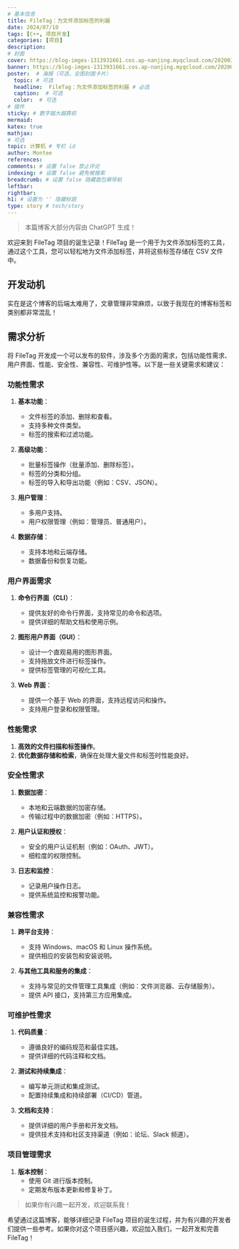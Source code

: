 ```yaml
---
# 基本信息
title: FileTag：为文件添加标签的利器
date: 2024/07/10
tags: [C++, 项目开发]
categories: [项目]
description: 
# 封面
cover: https://blog-imges-1313931661.cos.ap-nanjing.myqcloud.com/20200317211943_Ts5Y5.gif
banner: https://blog-imges-1313931661.cos.ap-nanjing.myqcloud.com/20200317211943_Ts5Y5.gif
poster:  # 海报（可选，全图封面卡片）
  topic: # 可选
  headline:  FileTag：为文件添加标签的利器 # 必选
  caption:  # 可选
  color:  # 可选
# 插件
sticky: # 数字越大越靠前
mermaid:
katex: true
mathjax: 
# 可选
topic: 计算机 # 专栏 id
author: Montee
references:
comments: # 设置 false 禁止评论
indexing: # 设置 false 避免被搜索
breadcrumb: # 设置 false 隐藏面包屑导航
leftbar: 
rightbar:
h1: # 设置为 '' 隐藏标题
type: story # tech/story
---
```


> 本篇博客大部分内容由 ChatGPT 生成！

欢迎来到 FileTag 项目的诞生记录！FileTag 是一个用于为文件添加标签的工具，通过这个工具，您可以轻松地为文件添加标签，并将这些标签存储在 CSV 文件中。

## 开发动机

实在是这个博客的后端太难用了，文章管理非常麻烦，以致于我现在的博客标签和类别都非常混乱！

## 需求分析

将 FileTag 开发成一个可以发布的软件，涉及多个方面的需求，包括功能性需求、用户界面、性能、安全性、兼容性、可维护性等。以下是一些关键需求和建议：

### 功能性需求

1. **基本功能**：
    - 文件标签的添加、删除和查看。
    - 支持多种文件类型。
    - 标签的搜索和过滤功能。

2. **高级功能**：
    - 批量标签操作（批量添加、删除标签）。
    - 标签的分类和分组。
    - 标签的导入和导出功能（例如：CSV、JSON）。

3. **用户管理**：
    - 多用户支持。
    - 用户权限管理（例如：管理员、普通用户）。

4. **数据存储**：
    - 支持本地和云端存储。
    - 数据备份和恢复功能。

### 用户界面需求

1. **命令行界面（CLI）**：
    - 提供友好的命令行界面，支持常见的命令和选项。
    - 提供详细的帮助文档和使用示例。

2. **图形用户界面（GUI）**：
    - 设计一个直观易用的图形界面。
    - 支持拖放文件进行标签操作。
    - 提供标签管理的可视化工具。

3. **Web 界面**：
    - 提供一个基于 Web 的界面，支持远程访问和操作。
    - 支持用户登录和权限管理。

### 性能需求

1. **高效的文件扫描和标签操作**。
2. **优化数据存储和检索**，确保在处理大量文件和标签时性能良好。

### 安全性需求

1. **数据加密**：
    - 本地和云端数据的加密存储。
    - 传输过程中的数据加密（例如：HTTPS）。

2. **用户认证和授权**：
    - 安全的用户认证机制（例如：OAuth、JWT）。
    - 细粒度的权限控制。

3. **日志和监控**：
    - 记录用户操作日志。
    - 提供系统监控和报警功能。

### 兼容性需求

1. **跨平台支持**：
    - 支持 Windows、macOS 和 Linux 操作系统。
    - 提供相应的安装包和安装说明。

2. **与其他工具和服务的集成**：
    - 支持与常见的文件管理工具集成（例如：文件浏览器、云存储服务）。
    - 提供 API 接口，支持第三方应用集成。

### 可维护性需求

1. **代码质量**：
    - 遵循良好的编码规范和最佳实践。
    - 提供详细的代码注释和文档。

2. **测试和持续集成**：
    - 编写单元测试和集成测试。
    - 配置持续集成和持续部署（CI/CD）管道。

3. **文档和支持**：
    - 提供详细的用户手册和开发文档。
    - 提供技术支持和社区支持渠道（例如：论坛、Slack 频道）。

### 项目管理需求

1. **版本控制**：
    - 使用 Git 进行版本控制。
    - 定期发布版本更新和修复补丁。

> 如果你有兴趣一起开发，欢迎联系我！

希望通过这篇博客，能够详细记录 FileTag 项目的诞生过程，并为有兴趣的开发者们提供一些参考。如果你对这个项目感兴趣，欢迎加入我们，一起开发和完善 FileTag！